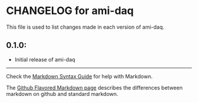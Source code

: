 # CHANGELOG for ami-daq

This file is used to list changes made in each version of ami-daq.

## 0.1.0:

* Initial release of ami-daq

- - - 
Check the [Markdown Syntax Guide](http://daringfireball.net/projects/markdown/syntax) for help with Markdown.

The [Github Flavored Markdown page](http://github.github.com/github-flavored-markdown/) describes the differences between markdown on github and standard markdown.
